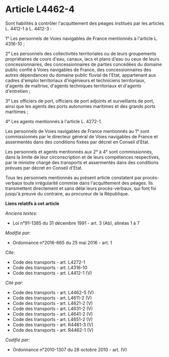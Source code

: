 # Article L4462-4

Sont habilités à contrôler l'acquittement des péages institués par les articles L. 4412-1 à L. 4412-3 : 

1° Les personnels de Voies navigables de France mentionnés à l'article L. 4316-10 ; 

2° Les personnels des collectivités territoriales ou de leurs groupements propriétaires de cours d'eau, canaux, lacs et plans
d'eau ou ceux de leurs concessionnaires, des concessionnaires de parties concédées du domaine public confié à Voies
navigables de France, des concessionnaires des autres dépendances du domaine public fluvial de l'Etat, appartenant aux cadres
d'emploi territoriaux d'ingénieurs et techniciens territoriaux, d'agents de maîtrise, d'agents techniques territoriaux et
d'agents d'entretien ; 

3° Les officiers de port, officiers de port adjoints et surveillants de port, ainsi que les agents des ports autonomes
maritimes et des grands ports maritimes ; 

4° Les agents mentionnés à l'article L. 4272-1. 

Les personnels de Voies navigables de France mentionnés au 1° sont commissionnés par le directeur général de Voies navigables
de France et assermentés dans des conditions fixées par décret en Conseil d'Etat.

Les personnels et agents mentionnés aux 2° à 4° sont commissionnés, dans la limite de leur circonscription et de leurs
compétences respectives, par le ministre chargé des transports et assermentés dans des conditions prévues par décret en
Conseil d'Etat. 

Tous les personnels mentionnés au présent article constatent par procès-verbaux toute irrégularité commise dans
l'acquittement des péages. Ils transmettent directement et sans délai leurs procès-verbaux, qui font foi jusqu'à preuve du
contraire, au procureur de la République.

**Liens relatifs à cet article**

_Anciens textes_:

  - Loi n°91-1385 du 31 décembre 1991 - art. 3 (Ab), alinéas 1 à 7

_Modifié par_:

  - Ordonnance n°2016-665 du 25 mai 2016 - art. 1

_Cite_:

  - Code des transports - art. L4272-1
  - Code des transports - art. L4316-10
  - Code des transports - art. L4412-1 (V)

_Cité par_:

  - Code des transports - art. L4462-5 (V)
  - Code des transports - art. L4611-2 (V)
  - Code des transports - art. L4621-2 (V)
  - Code des transports - art. L4631-2 (V)
  - Code des transports - art. L4641-2 (V)
  - Code des transports - art. L4651-2 (V)
  - Code des transports - art. R4461-3 (V)
  - Code des transports - art. R4462-1 (V)

_Codifié par_:

  - Ordonnance n°2010-1307 du 28 octobre 2010 - art. (V)
